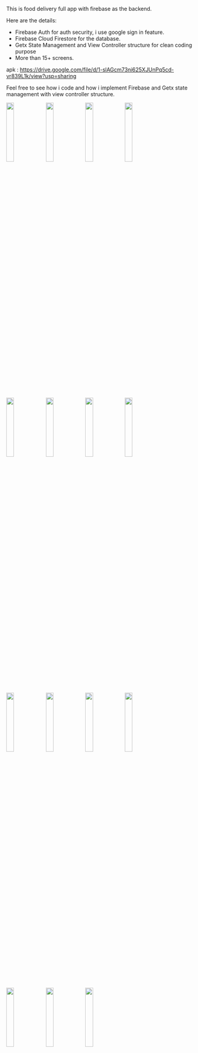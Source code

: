 This is food delivery full app with firebase as the backend. 

Here are the details:
- Firebase Auth for auth security, i use google sign in feature.
- Firebase Cloud Firestore for the database.
- Getx State Management and View Controller structure for clean coding purpose
- More than 15+ screens.

apk : https://drive.google.com/file/d/1-slAGcm73ni625XJUnPq5cd-vr839L1k/view?usp=sharing

Feel free to see how i code and how i implement Firebase and Getx state management with view controller structure.

<img src="https://user-images.githubusercontent.com/71324740/165227069-b9873f2a-0484-4e3b-bc02-d50bbe0317d6.png" width=20% height=20%> <img src="https://user-images.githubusercontent.com/71324740/165227075-df855337-b441-4342-8586-aa29e2296bce.png" width=20% height=20%> <img src="https://user-images.githubusercontent.com/71324740/165227079-286427f3-df30-4da3-92d3-54a3fc8e61af.png" width=20% height=20%> <img src="https://user-images.githubusercontent.com/71324740/165227089-81b26398-9eeb-40fb-b87b-49444ec01eac.png" width=20% height=20%> <img src="https://user-images.githubusercontent.com/71324740/165227092-09f54f9e-dc06-47f9-829d-2068884162ef.png" width=20% height=20%> <img src="https://user-images.githubusercontent.com/71324740/165227095-f3cb4975-51c9-4f6f-b4db-ce38cde3f80f.png" width=20% height=20%> <img src="https://user-images.githubusercontent.com/71324740/165227096-f0ee0c5f-2eaf-465c-949f-aec0e1d2164c.png" width=20% height=20%> <img src="https://user-images.githubusercontent.com/71324740/165227097-7161bced-6fbd-4b7f-8aca-da16464b0e5f.png" width=20% height=20%> <img src="https://user-images.githubusercontent.com/71324740/165227098-46e50986-6936-4e18-85b7-94139bab7537.png" width=20% height=20%> <img src="https://user-images.githubusercontent.com/71324740/165227103-60213ca0-ab94-4dee-b9a7-10c4b6d00b55.png" width=20% height=20%> <img src="https://user-images.githubusercontent.com/71324740/165227107-4c1da102-ad28-46e4-a676-88039bc6e70b.png" width=20% height=20%> <img src="https://user-images.githubusercontent.com/71324740/165227108-cf80e351-0b17-47cf-bfea-d20c2afce739.png" width=20% height=20%> <img src="https://user-images.githubusercontent.com/71324740/165227110-e4b0a54c-3e49-49e2-9bcb-6af64caa5716.png" width=20% height=20%> <img src="https://user-images.githubusercontent.com/71324740/165227113-92bfaec7-c074-4072-9e8a-09b5f1a0f6d6.png" width=20% height=20%> <img src="https://user-images.githubusercontent.com/71324740/165227115-96735877-efb7-4dfc-b148-032d0de1d932.png" width=20% height=20%>

